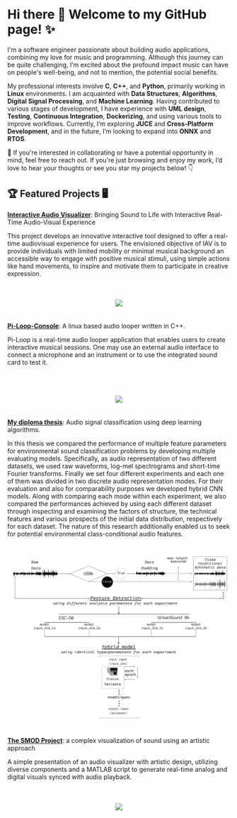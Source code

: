 # Hi there 👋 Welcome to my GitHub page! ✨

I'm a software engineer passionate about building audio applications, combining my love for music and programming. Although this journey can be quite challenging, I’m excited about the profound impact music can have on people's well-being, and not to mention, the potential social benefits.

My professional interests involve **C**, **C++**, and **Python**, primarily working in **Linux** environments. I am acquainted with **Data Structures**, **Algorithms**, **Digital Signal Processing**, and **Machine Learning**. Having contributed to various stages of development, I have experience with **UML design**, **Testing**, **Continuous Integration**, **Dockerizing**, and using various tools to improve workflows. Currently, I’m exploring **JUCE** and **Cross-Platform Development**, and in the future, I’m looking to expand into **ONNX** and **RTOS**.

🚀 If you're interested in collaborating or have a potential opportunity in mind, feel free to reach out. If you're just browsing and enjoy my work, I’d love to hear your thoughts or see you star my projects below! 👇

## 🏆 Featured Projects 🖥️

**[Interactive Audio Visualizer](https://github.com/pasquale90/interactive-audio-visualizer)**: Bringing Sound to Life with Interactive Real-Time Audio-Visual Experience 


This project develops an innovative interactive tool designed to offer a real-time audiovisual experience for users. The envisioned objective of IAV is to provide individuals with limited mobility or minimal musical background an accessible way to engage with positive musical stimuli, using simple actions like hand movements, to inspire and motivate them to participate in creative expression.

<h1 align="center">

  <a href="https://github.com/pasquale90/interactive-audio-visualizer"><img src="https://github.com/pasquale90/interactive-audio-visualizer/blob/main/files/imgs/iav.gif" width="500"></a>

</h1>

**[Pi-Loop-Console](https://github.com/pasquale90/pi-loop-console)**: A linux based audio looper written in C++.

Pi-Loop is a real-time audio looper application that enables users to create interactive musical sessions. One may use an external audio interface to connect a microphone and an instrument or to use the integrated sound card to test it. <br><br>

<h1 align="center">

  <a href="https://github.com/pasquale90/pi-loop-console"><img src="https://github.com/pasquale90/pi-loop-console/blob/main/files/imgs/piloop-demoRPI.gif" width="500"></a>

</h1>


**[My diploma thesis](https://github.com/pasquale90/mthesis)**: Audio signal classification using deep learning algorithms.

In this thesis we compared the performance of multiple feature parameters for environmental sound classification problems by developing multiple evaluating models. Specifically, as audio representation of two different datasets, we used raw waveforms, log-mel spectrograms and short-time Fourier transforms. Finally we set four different experiments and each one of them was divided in two discrete audio representation modes. For their evaluation and also for comparability purposes we developed hybrid CNN models. Along with comparing each mode within each experiment, we also compared the performances achieved by using each different dataset through inspecting and examining the factors of structure, the technical features and various prospects of the initial data distribution, respectively for each dataset. The nature of this research additionally enabled us to seek for potential environmental class-conditional audio features.

<h1 align="center">

  <a href="https://github.com/pasquale90/mthesis"><img src="https://github.com/pasquale90/mthesis/raw/master/arch/method.png" width="500"></a>

</h1>

**[The SMOD Project](https://github.com/pasquale90/the_SMOD_project)**: a complex visualization of sound using an artistic approach

A simple presentation of an audio visualizer with artistic design, utilizing diverse components and a MATLAB script to generate real-time analog and digital visuals synced with audio playback.

<h1 align="center">

  <a href="https://github.com/pasquale90/the_SMOD_project"><img src="https://github.com/pasquale90/the_SMOD_project/raw/main/demo.gif" width="500"></a>

</h1>
